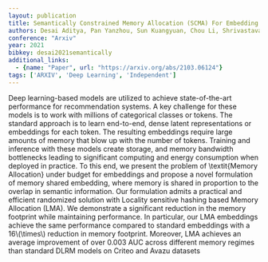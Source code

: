 ```yaml
---
layout: publication
title: Semantically Constrained Memory Allocation (SCMA) For Embedding In Efficient Recommendation Systems
authors: Desai Aditya, Pan Yanzhou, Sun Kuangyuan, Chou Li, Shrivastava Anshumali
conference: "Arxiv"
year: 2021
bibkey: desai2021semantically
additional_links:
  - {name: "Paper", url: "https://arxiv.org/abs/2103.06124"}
tags: ['ARXIV', 'Deep Learning', 'Independent']
---
```

Deep learning-based models are utilized to achieve state-of-the-art performance for recommendation systems. A key challenge for these models is to work with millions of categorical classes or tokens. The standard approach is to learn end-to-end, dense latent representations or embeddings for each token. The resulting embeddings require large amounts of memory that blow up with the number of tokens. Training and inference with these models create storage, and memory bandwidth bottlenecks leading to significant computing and energy consumption when deployed in practice. To this end, we present the problem of \textit{Memory Allocation} under budget for embeddings and propose a novel formulation of memory shared embedding, where memory is shared in proportion to the overlap in semantic information. Our formulation admits a practical and efficient randomized solution with Locality sensitive hashing based Memory Allocation (LMA). We demonstrate a significant reduction in the memory footprint while maintaining performance. In particular, our LMA embeddings achieve the same performance compared to standard embeddings with a 16\\(\times\\) reduction in memory footprint. Moreover, LMA achieves an average improvement of over 0.003 AUC across different memory regimes than standard DLRM models on Criteo and Avazu datasets
